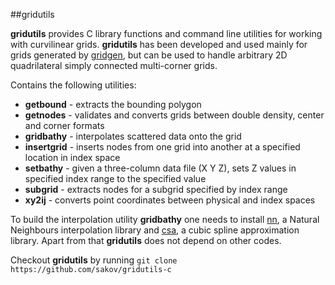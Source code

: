 ##gridutils

**gridutils** provides C library functions and command line utilities for working with curvilinear grids. **gridutils** 
has been developed and used mainly for grids generated by [gridgen](https://github.com/sakov/gridgen-c), but can be used 
to handle arbitrary 2D quadrilateral simply connected multi-corner grids.

Contains the following utilities:

  - **getbound** - extracts the bounding polygon
  - **getnodes** - validates and converts grids between double density, center and corner formats
  - **gridbathy** - interpolates scattered data onto the grid
  - **insertgrid** - inserts nodes from one grid into another at a specified location in index space
  - **setbathy** - given a three-column data file (X Y Z), sets Z values in specified index range to the specified value
  - **subgrid** - extracts nodes for a subgrid specified by index range
  - **xy2ij** - converts point coordinates between physical and index spaces

To build the interpolation utility **gridbathy** one needs to install [nn](https://github.com/sakov/nn-c), a Natural 
Neighbours interpolation library and [csa](https://github.com/sakov/nn-c), a cubic spline approximation library. Apart 
from that **gridutils** does not depend on other codes.

Checkout **gridutils** by running `git clone https://github.com/sakov/gridutils-c`
